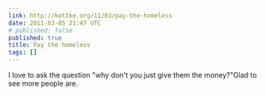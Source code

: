 ```yaml
---
link: http://kottke.org/11/03/pay-the-homeless
date: 2011-03-05 21:47 UTC
# published: false
published: true
title: Pay the homeless
tags: []
---
```


I love to ask the question "why don't you just give them the money?"Glad to see more people are.
